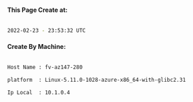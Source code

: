 
   
#### This Page Create at:

```bash

2022-02-23 - 23:53:32 UTC

```

#### Create By Machine:

```bash

Host Name : fv-az147-280

platform  : Linux-5.11.0-1028-azure-x86_64-with-glibc2.31

Ip Local  : 10.1.0.4

```

